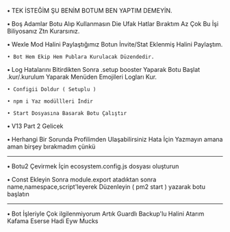   
**•** TEK İSTEĞİM ŞU BENİM BOTUM BEN YAPTIM DEMEYİN.

**•** Boş Adamlar Botu Alıp Kullanmasın Die Ufak Hatlar Bıraktım Az Çok Bu İşi Biliyosanız Ztn Kurarsınız.

**•** Wexle Mod Halini Paylaştığımız Botun İnvite/Stat Eklenmiş Halini Paylaştım.

`• Bot Hem Ekip Hem Publara Kurulacak Düzendedir.`

**•** Log Hatalarını Bitirdikten Sonra .setup booster Yaparak Botu Başlat .kur/.kurulum Yaparak Menüden Emojileri Logları Kur.
```
• Configii Doldur ( Setuplu )

• npm i Yaz modüllleri İndir

• Start Dosyasına Basarak Botu Çalıştır
```
**•** V13 Part 2 Gelicek

**•** Herhangi Bir Sorunda Profilimden Ulaşabilirsiniz Hata İçin Yazmayın amana aman birşey bırakmadım çünkü

-------------------------------------------------------------------------------------------------------------------------------

**•** Botu2 Çevirmek İçin ecosystem.config.js dosyası oluşturun

**•** Const Ekleyin Sonra module.export atadıktan sonra name,namespace,script'leyerek Düzenleyin ( pm2 start ) yazarak botu başlatın

-------------------------------------------------------------------------------------------------------------------------------

**•** Bot İşleriyle Çok ilgilenmiyorum Artık Guardlı Backup'lu Halini Atarım Kafama Eserse Hadi Eyw Mucks
